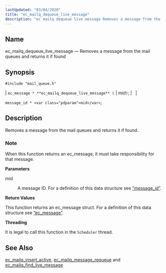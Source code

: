 ```yaml
---
lastUpdated: "03/04/2020"
title: "ec_mailq_dequeue_live_message"
description: "ec mailq dequeue live message Removes a message from the mail queues and returns it if found ec message ec mailq dequeue live message mid message id mid Removes a message from the mail queues and returns it if found When this function returns an ec message it must take..."
---
```


<a name="apis.ec_mailq_dequeue_live_message"></a> 
## Name

ec_mailq_dequeue_live_message — Removes a message from the mail queues and returns it if found

## Synopsis

`#include "mail_queue.h"`

| `ec_message * **ec_mailq_dequeue_live_message** (` | <var class="pdparam">mid</var>`)`; |   |

`message_id * <var class="pdparam">mid</var>`;<a name="idp54358768"></a> 
## Description

Removes a message from the mail queues and returns it if found.

### Note

When this function returns an ec_message, it must take responsibility for that message.

**<a name="idp54361456"></a> Parameters**

<dl class="variablelist">

<dt>mid</dt>

<dd>

A message ID. For a definition of this data structure see [“message_id”](/momentum/3/3-api/structs-message-id).

</dd>

</dl>

**<a name="idp54364768"></a> Return Values**

This function returns an ec_message struct. For a definition of this data structure see [“ec_message”](/momentum/3/3-api/structs-ec-message).

**<a name="idp54366304"></a> Threading**

It is legal to call this function in the `Scheduler` thread.

<a name="idp54367840"></a> 
## See Also

[ec_mailq_insert_active](/momentum/3/3-api/apis-ec-mailq-insert-active), [ec_mailq_message_requeue](/momentum/3/3-api/apis-ec-mailq-message-requeue) and [ec_mailq_find_live_message](/momentum/3/3-api/apis-ec-mailq-find-live-message)